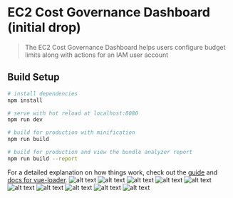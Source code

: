 # EC2 Cost Governance Dashboard (initial drop)

> The EC2 Cost Governance Dashboard helps users configure budget limits along with actions for an IAM user account

## Build Setup

``` bash
# install dependencies
npm install

# serve with hot reload at localhost:8080
npm run dev

# build for production with minification
npm run build

# build for production and view the bundle analyzer report
npm run build --report
```

For a detailed explanation on how things work, check out the [guide](http://vuejs-templates.github.io/webpack/) and [docs for vue-loader](http://vuejs.github.io/vue-loader).
![alt text](https://github.com/aka434112/EC2-Cost-Governance-Dashboard-initial-drop-/raw/master/screenshots/Screenshot%20(130).png)
![alt text](https://github.com/aka434112/EC2-Cost-Governance-Dashboard-initial-drop-/raw/master/screenshots/Screenshot%20(131).png)
![alt text](https://github.com/aka434112/EC2-Cost-Governance-Dashboard-initial-drop-/raw/master/screenshots/Screenshot%20(132).png)
![alt text](https://github.com/aka434112/EC2-Cost-Governance-Dashboard-initial-drop-/raw/master/screenshots/Screenshot%20(133).png)
![alt text](https://github.com/aka434112/EC2-Cost-Governance-Dashboard-initial-drop-/raw/master/screenshots/Screenshot%20(134).png)
![alt text](https://github.com/aka434112/EC2-Cost-Governance-Dashboard-initial-drop-/raw/master/screenshots/Screenshot%20(135).png)
![alt text](https://github.com/aka434112/EC2-Cost-Governance-Dashboard-initial-drop-/raw/master/screenshots/Screenshot%20(157).png)
![alt text](https://github.com/aka434112/EC2-Cost-Governance-Dashboard-initial-drop-/raw/master/screenshots/Screenshot%20(158).png)
![alt text](https://github.com/aka434112/EC2-Cost-Governance-Dashboard-initial-drop-/raw/master/screenshots/Screenshot%20(159).png)
![alt text](https://github.com/aka434112/EC2-Cost-Governance-Dashboard-initial-drop-/raw/master/screenshots/Screenshot%20(160).png)